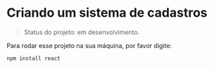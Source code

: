 # Criando um sistema de cadastros #

> Status do projeto: em desenvolvimento.

 Para rodar esse projeto na sua máquina, por favor digite:

```
npm install react
```
